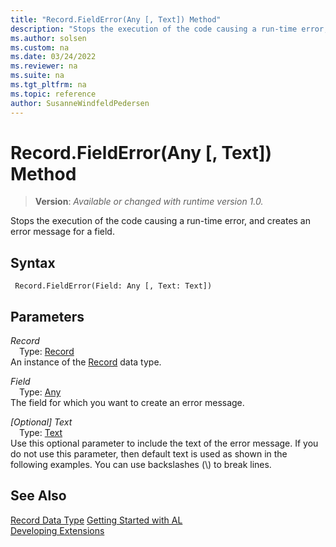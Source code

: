```yaml
---
title: "Record.FieldError(Any [, Text]) Method"
description: "Stops the execution of the code causing a run-time error, and creates an error message for a field."
ms.author: solsen
ms.custom: na
ms.date: 03/24/2022
ms.reviewer: na
ms.suite: na
ms.tgt_pltfrm: na
ms.topic: reference
author: SusanneWindfeldPedersen
---
```

[//]: # (START>DO_NOT_EDIT)
[//]: # (IMPORTANT:Do not edit any of the content between here and the END>DO_NOT_EDIT.)
[//]: # (Any modifications should be made in the .xml files in the ModernDev repo.)
# Record.FieldError(Any [, Text]) Method
> **Version**: _Available or changed with runtime version 1.0._

Stops the execution of the code causing a run-time error, and creates an error message for a field.


## Syntax
```AL
 Record.FieldError(Field: Any [, Text: Text])
```
## Parameters
*Record*  
&emsp;Type: [Record](record-data-type.md)  
An instance of the [Record](record-data-type.md) data type.  

*Field*  
&emsp;Type: [Any](../any/any-data-type.md)  
The field for which you want to create an error message.
          

*[Optional] Text*  
&emsp;Type: [Text](../text/text-data-type.md)  
Use this optional parameter to include the text of the error message. If you do not use this parameter, then default text is used as shown in the following examples. You can use backslashes (\\) to break lines.
          



[//]: # (IMPORTANT: END>DO_NOT_EDIT)
## See Also
[Record Data Type](record-data-type.md)
[Getting Started with AL](../../devenv-get-started.md)  
[Developing Extensions](../../devenv-dev-overview.md)